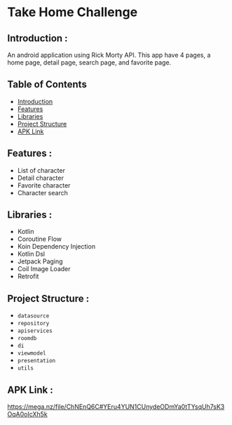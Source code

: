# Take Home Challenge

## <a name="introduction"></a> Introduction :
An android application using Rick Morty API. This app have 4 pages, a home page, detail page, search page, and favorite page.

## Table of Contents

- [Introduction](#introduction)
- [Features](#features)
- [Libraries](#libraries)
- [Project Structure](#project-structures)
- [APK Link](#apk-link)

## <a name="features"></a> Features :
- List of character
- Detail character
- Favorite character
- Character search


## <a name="libraries"></a> Libraries :
- Kotlin
- Coroutine Flow
- Koin Dependency Injection
- Kotlin Dsl
- Jetpack Paging
- Coil Image Loader
- Retrofit

## <a name="project-structures"></a> Project Structure :
* `datasource`
* `repository`
* `apiservices`
* `roomdb`
* `di`
* `viewmodel`
* `presentation`
* `utils`


## <a name="apk-link"></a> APK Link :
https://mega.nz/file/ChNEnQ6C#YEru4YUN1CUnydeODmYa0tTYsqUh7sK3OqA0oIcXh5k